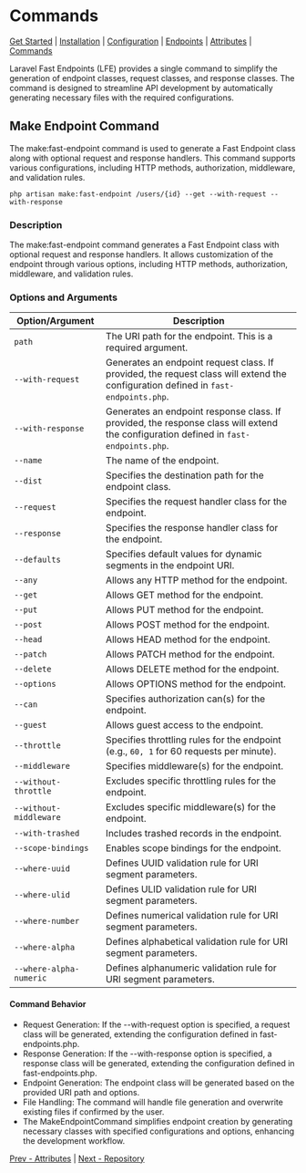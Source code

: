 # Commands

[Get Started](index.md) | [Installation](installation.md) | [Configuration](configuration.md) | [Endpoints](endpoints.md) | [Attributes](attributes.md) | [Commands](commands.md)

Laravel Fast Endpoints (LFE) provides a single command to simplify the generation of endpoint classes,
request classes, and response classes.
The command is designed
to streamline API development by automatically generating necessary files with the required configurations.

## Make Endpoint Command
The make:fast-endpoint command is used
to generate a Fast Endpoint class along with optional request and response handlers.
This command supports various configurations, including HTTP methods, authorization, middleware, and validation rules.

```shell
php artisan make:fast-endpoint /users/{id} --get --with-request --with-response
```

### Description
The make:fast-endpoint command generates a Fast Endpoint class with optional request and response handlers.
It allows customization of the endpoint through various options,
including HTTP methods, authorization, middleware, and validation rules.

### Options and Arguments
| Option/Argument         | Description                                                                                                         |
|-------------------------|---------------------------------------------------------------------------------------------------------------------|
| `path`                  | The URI path for the endpoint. This is a required argument.                                                          |
| `--with-request`        | Generates an endpoint request class. If provided, the request class will extend the configuration defined in `fast-endpoints.php`. |
| `--with-response`       | Generates an endpoint response class. If provided, the response class will extend the configuration defined in `fast-endpoints.php`. |
| `--name`                | The name of the endpoint.                                                                                           |
| `--dist`                | Specifies the destination path for the endpoint class.                                                              |
| `--request`             | Specifies the request handler class for the endpoint.                                                               |
| `--response`            | Specifies the response handler class for the endpoint.                                                              |
| `--defaults`            | Specifies default values for dynamic segments in the endpoint URI.                                                   |
| `--any`                 | Allows any HTTP method for the endpoint.                                                                            |
| `--get`                 | Allows GET method for the endpoint.                                                                                  |
| `--put`                 | Allows PUT method for the endpoint.                                                                                  |
| `--post`                | Allows POST method for the endpoint.                                                                                 |
| `--head`                | Allows HEAD method for the endpoint.                                                                                |
| `--patch`               | Allows PATCH method for the endpoint.                                                                               |
| `--delete`              | Allows DELETE method for the endpoint.                                                                              |
| `--options`             | Allows OPTIONS method for the endpoint.                                                                            |
| `--can`                 | Specifies authorization can(s) for the endpoint.                                                                    |
| `--guest`               | Allows guest access to the endpoint.                                                                               |
| `--throttle`            | Specifies throttling rules for the endpoint (e.g., `60, 1` for 60 requests per minute).                             |
| `--middleware`          | Specifies middleware(s) for the endpoint.                                                                           |
| `--without-throttle`    | Excludes specific throttling rules for the endpoint.                                                                 |
| `--without-middleware`  | Excludes specific middleware(s) for the endpoint.                                                                   |
| `--with-trashed`        | Includes trashed records in the endpoint.                                                                           |
| `--scope-bindings`      | Enables scope bindings for the endpoint.                                                                            |
| `--where-uuid`          | Defines UUID validation rule for URI segment parameters.                                                             |
| `--where-ulid`          | Defines ULID validation rule for URI segment parameters.                                                             |
| `--where-number`        | Defines numerical validation rule for URI segment parameters.                                                         |
| `--where-alpha`         | Defines alphabetical validation rule for URI segment parameters.                                                     |
| `--where-alpha-numeric` | Defines alphanumeric validation rule for URI segment parameters.                                                      |

#### Command Behavior
- Request Generation: If the --with-request option is specified, a request class will be generated, extending the configuration defined in fast-endpoints.php.
- Response Generation: If the --with-response option is specified, a response class will be generated, extending the configuration defined in fast-endpoints.php.
- Endpoint Generation: The endpoint class will be generated based on the provided URI path and options.
- File Handling: The command will handle file generation and overwrite existing files if confirmed by the user.
- The MakeEndpointCommand simplifies endpoint creation by generating necessary classes with specified configurations and options, enhancing the development workflow.

[Prev - Attributes](attributes.md) | [Next - Repository](https://github.com/tbaghunts/laravel-fast-endpoints)